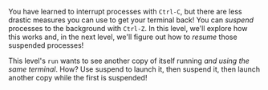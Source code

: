 You have learned to interrupt processes with `Ctrl-C`, but there are less drastic measures you can use to get your terminal back!
You can _suspend_ processes to the background with `Ctrl-Z`.
In this level, we'll explore how this works and, in the next level, we'll figure out how to _resume_ those suspended processes!

This level's `run` wants to see another copy of itself running _and using the same terminal_.
How?
Use suspend to launch it, then suspend it, then launch another copy while the first is suspended!
